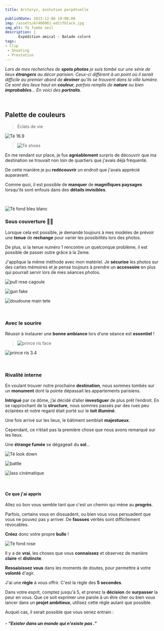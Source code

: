 ```yaml
---
title: Arcteryx, évolution perpétuelle 

publishDate: 2023-12-06 19:00:00
img: /assets/A7400961-editfblack.jpg
img_alt: Té fumée oeil
description: |
      Expédition amical - Balade coloré
tags:
- Clip
 - Shooting
 - Prestation
---
```


*Lors de mes recherches de **spots photos** je suis tombé sur une série de lieux **étrangers** au décor parisien. Ceux-ci diffèrent à un point où il serait difficile au premier abord de **deviner** qu'ils se trouvent dans la ville lumière. Ce sont des lieux haut en **couleur**, parfois remplis de **nature** ou bien **improbables**... En voici des **portraits**.*

<p>&nbsp;</p>

## Palette de couleurs
>Éclats de vie

![Té 16.9](/assets/A7400882-edit.jpg)

>![Té shoes](/assets/A7400890-edittuch.jpg)

En me rendant sur place, je fus **agréablement** surpris de découvrir que ma destination se trouvait non loin de quartiers que j'avais déjà fréquenté.

De cette manière je pu **redécouvrir** un endroit que j'avais apprécié auparavant.

Comme quoi, il est possible de **manquer** de **magnifiques paysages** lorsqu'ils sont enfouis dans des **détails invisibles**.


<p>&nbsp;</p>

![Té fond bleu blanc](/assets/A7400898-edit.jpg)

### Sous couverture 🥷🏼

Lorsque cela est possible, je demande toujours à mes modèles de prévoir une **tenue** de **rechange** pour varier les possibilités lors des photos.

De plus, si la tenue numéro 1 rencontre un quelconque problème, il est possible de passer outre grâce à la 2eme.

J'applique la même méthode avec mon matériel. Je **sécurise** les photos sur des cartes mémoires et je pense toujours à prendre un **accessoire** en plus qui pourrait servir lors de mes séances photos.


![pull rose cagoule](/assets/A7400924-edit.jpg)

![gun fake](/assets/A7400946-edit-cropfblack.jpg)

![doudoune main tete](/assets/A7400943-edit-2.jpg)


<p>&nbsp;</p>

### Avec le sourire

Réussir à instaurer une **bonne ambiance** lors d’une séance est **essentiel** ! 

>![prince ris face](/assets/A7400977-edit-1x1.jpg)

![prince ris 3.4](/assets/A7400978-edit-1x1.jpg)


<p>&nbsp;</p>


### Rivalité interne

En voulant trouver notre prochaine **destination**, nous sommes tombés sur un **monument** dont la pointe dépassait les appartements parisiens.

**Intrigué** par ce dôme, j’ai décidé d’aller **investiguer** de plus prêt l’endroit.
En se rapprochant de la **structure**, nous sommes passés par des rues peu éclairées et notre regard était porté sur le **toit illuminé**.

Une fois arrivé sur les lieux, le bâtiment semblait **majestueux**.

Cependant, ce n’était pas la première chose que nous avons remarqué sur les lieux.

Une **étrange fumée** se dégageait du **sol**... 


![Té look down](/assets/A7401054.jpg)

![battle](/assets/A7401089-1.jpg)

![lass cinématique](/assets/A7401071-4.jpg)


<p>&nbsp;</p>

#### Ce que j'ai appris

Allez où bon vous semble tant que c'est un chemin qui mène au **progrès**.

Parfois, certains vous en dissuadent, ou bien vous vous persuadent que vous ne pouvez pas y arriver. De **fausses** vérités sont difficilement révocables.

**Créez** donc votre propre **bulle** !



![Té fond rose](/assets/A7401000-editclean.jpg)

Il y a de **vrai**, les choses que vous **connaissez** et observez de manière **claire** et **distincte**.

**Ressaisissez vous** dans les moments de doutes, pour permettre à votre **volonté** d'agir.

J'ai une **règle** à vous offrir. C'est la règle des **5 secondes**. 

Dans votre esprit, comptez jusqu'à 5, et prenez la **décision** de **surpasser** la peur en vous. Que ce soit exprimer une parole à un être cher ou bien vous lancer dans un **projet ambitieux**, utilisez cette règle autant que possible.

Auquel cas,  il serait possible que vous seriez entrain  : 



##### - *“Exister dans un monde qui n'existe pas .”*
